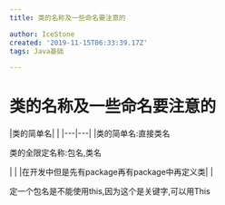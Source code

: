 ```yaml
---
title: 类的名称及一些命名要注意的

author: IceStone
created: '2019-11-15T06:33:39.17Z'
tags: Java基础

---
```


# 类的名称及一些命名要注意的

|类的简单名| 
|
|---|---|
|类的简单名:直接类名

类的全限定名称:包名,类名

| 
|
|在开发中但是先有package再有package中再定义类| 
|
 
 
定一个包名是不能使用this,因为这个是关键字,可以用This

